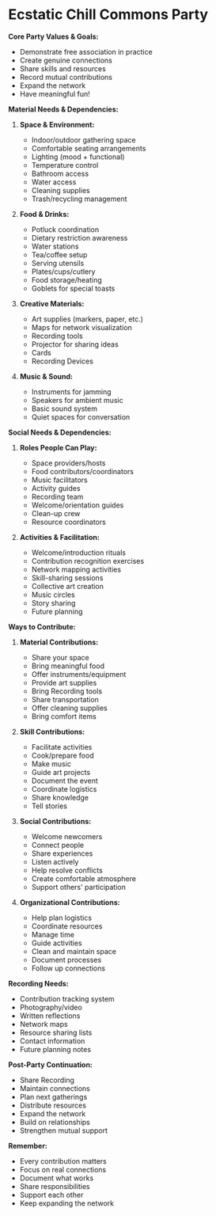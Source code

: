 # Ecstatic Chill Commons Party

**Core Party Values & Goals:**
- Demonstrate free association in practice
- Create genuine connections
- Share skills and resources
- Record mutual contributions
- Expand the network
- Have meaningful fun!

**Material Needs & Dependencies:**

1. **Space & Environment:**
   - Indoor/outdoor gathering space
   - Comfortable seating arrangements
   - Lighting (mood + functional)
   - Temperature control
   - Bathroom access
   - Water access
   - Cleaning supplies
   - Trash/recycling management

2. **Food & Drinks:**
   - Potluck coordination
   - Dietary restriction awareness
   - Water stations
   - Tea/coffee setup
   - Serving utensils
   - Plates/cups/cutlery
   - Food storage/heating
   - Goblets for special toasts

3. **Creative Materials:**
   - Art supplies (markers, paper, etc.)
   - Maps for network visualization
   - Recording tools
   - Projector for sharing ideas
   - Cards
   - Recording Devices

4. **Music & Sound:**
   - Instruments for jamming
   - Speakers for ambient music
   - Basic sound system
   - Quiet spaces for conversation

**Social Needs & Dependencies:**

1. **Roles People Can Play:**
   - Space providers/hosts
   - Food contributors/coordinators
   - Music facilitators
   - Activity guides
   - Recording team
   - Welcome/orientation guides
   - Clean-up crew
   - Resource coordinators

2. **Activities & Facilitation:**
   - Welcome/introduction rituals
   - Contribution recognition exercises
   - Network mapping activities
   - Skill-sharing sessions
   - Collective art creation
   - Music circles
   - Story sharing
   - Future planning

**Ways to Contribute:**

1. **Material Contributions:**
   - Share your space
   - Bring meaningful food
   - Offer instruments/equipment
   - Provide art supplies
   - Bring Recording tools
   - Share transportation
   - Offer cleaning supplies
   - Bring comfort items

2. **Skill Contributions:**
   - Facilitate activities
   - Cook/prepare food
   - Make music
   - Guide art projects
   - Document the event
   - Coordinate logistics
   - Share knowledge
   - Tell stories

3. **Social Contributions:**
   - Welcome newcomers
   - Connect people
   - Share experiences
   - Listen actively
   - Help resolve conflicts
   - Create comfortable atmosphere
   - Support others' participation

4. **Organizational Contributions:**
   - Help plan logistics
   - Coordinate resources
   - Manage time
   - Guide activities
   - Clean and maintain space
   - Document processes
   - Follow up connections

**Recording Needs:**
- Contribution tracking system
- Photography/video
- Written reflections
- Network maps
- Resource sharing lists
- Contact information
- Future planning notes

**Post-Party Continuation:**
- Share Recording
- Maintain connections
- Plan next gatherings
- Distribute resources
- Expand the network
- Build on relationships
- Strengthen mutual support

**Remember:**
- Every contribution matters
- Focus on real connections
- Document what works
- Share responsibilities
- Support each other
- Keep expanding the network